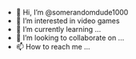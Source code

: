 - 👋 Hi, I’m @somerandomdude1000
- 👀 I’m interested in video games
- 🌱 I’m currently learning ...
- 💞️ I’m looking to collaborate on ...
- 📫 How to reach me ...

<!---
somerandomdude1000/somerandomdude1000 is a ✨ special ✨ repository because its `README.md` (this file) appears on your GitHub profile.
You can click the Preview link to take a look at your changes.
--->
